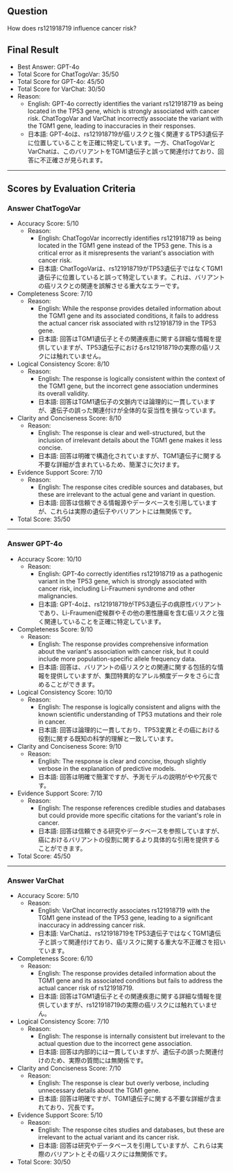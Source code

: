 ## Question

How does rs121918719 influence cancer risk?

## Final Result

- Best Answer: GPT-4o
- Total Score for ChatTogoVar: 35/50
- Total Score for GPT-4o: 45/50
- Total Score for VarChat: 30/50
- Reason:
  - English: GPT-4o correctly identifies the variant rs121918719 as being located in the TP53 gene, which is strongly associated with cancer risk. ChatTogoVar and VarChat incorrectly associate the variant with the TGM1 gene, leading to inaccuracies in their responses.
  - 日本語: GPT-4oは、rs121918719が癌リスクと強く関連するTP53遺伝子に位置していることを正確に特定しています。一方、ChatTogoVarとVarChatは、このバリアントをTGM1遺伝子と誤って関連付けており、回答に不正確さが見られます。

---

## Scores by Evaluation Criteria

### Answer ChatTogoVar
- Accuracy Score: 5/10
  - Reason: 
    - English: ChatTogoVar incorrectly identifies rs121918719 as being located in the TGM1 gene instead of the TP53 gene. This is a critical error as it misrepresents the variant's association with cancer risk.
    - 日本語: ChatTogoVarは、rs121918719がTP53遺伝子ではなくTGM1遺伝子に位置していると誤って特定しています。これは、バリアントの癌リスクとの関連を誤解させる重大なエラーです。
- Completeness Score: 7/10
  - Reason: 
    - English: While the response provides detailed information about the TGM1 gene and its associated conditions, it fails to address the actual cancer risk associated with rs121918719 in the TP53 gene.
    - 日本語: 回答はTGM1遺伝子とその関連疾患に関する詳細な情報を提供していますが、TP53遺伝子におけるrs121918719の実際の癌リスクには触れていません。
- Logical Consistency Score: 8/10
  - Reason: 
    - English: The response is logically consistent within the context of the TGM1 gene, but the incorrect gene association undermines its overall validity.
    - 日本語: 回答はTGM1遺伝子の文脈内では論理的に一貫していますが、遺伝子の誤った関連付けが全体的な妥当性を損なっています。
- Clarity and Conciseness Score: 8/10
  - Reason: 
    - English: The response is clear and well-structured, but the inclusion of irrelevant details about the TGM1 gene makes it less concise.
    - 日本語: 回答は明確で構造化されていますが、TGM1遺伝子に関する不要な詳細が含まれているため、簡潔さに欠けます。
- Evidence Support Score: 7/10
  - Reason: 
    - English: The response cites credible sources and databases, but these are irrelevant to the actual gene and variant in question.
    - 日本語: 回答は信頼できる情報源やデータベースを引用していますが、これらは実際の遺伝子やバリアントには無関係です。
- Total Score: 35/50

---

### Answer GPT-4o
- Accuracy Score: 10/10
  - Reason: 
    - English: GPT-4o correctly identifies rs121918719 as a pathogenic variant in the TP53 gene, which is strongly associated with cancer risk, including Li-Fraumeni syndrome and other malignancies.
    - 日本語: GPT-4oは、rs121918719がTP53遺伝子の病原性バリアントであり、Li-Fraumeni症候群やその他の悪性腫瘍を含む癌リスクと強く関連していることを正確に特定しています。
- Completeness Score: 9/10
  - Reason: 
    - English: The response provides comprehensive information about the variant's association with cancer risk, but it could include more population-specific allele frequency data.
    - 日本語: 回答は、バリアントの癌リスクとの関連に関する包括的な情報を提供していますが、集団特異的なアレル頻度データをさらに含めることができます。
- Logical Consistency Score: 10/10
  - Reason: 
    - English: The response is logically consistent and aligns with the known scientific understanding of TP53 mutations and their role in cancer.
    - 日本語: 回答は論理的に一貫しており、TP53変異とその癌における役割に関する既知の科学的理解と一致しています。
- Clarity and Conciseness Score: 9/10
  - Reason: 
    - English: The response is clear and concise, though slightly verbose in the explanation of predictive models.
    - 日本語: 回答は明確で簡潔ですが、予測モデルの説明がやや冗長です。
- Evidence Support Score: 7/10
  - Reason: 
    - English: The response references credible studies and databases but could provide more specific citations for the variant's role in cancer.
    - 日本語: 回答は信頼できる研究やデータベースを参照していますが、癌におけるバリアントの役割に関するより具体的な引用を提供することができます。
- Total Score: 45/50

---

### Answer VarChat
- Accuracy Score: 5/10
  - Reason: 
    - English: VarChat incorrectly associates rs121918719 with the TGM1 gene instead of the TP53 gene, leading to a significant inaccuracy in addressing cancer risk.
    - 日本語: VarChatは、rs121918719をTP53遺伝子ではなくTGM1遺伝子と誤って関連付けており、癌リスクに関する重大な不正確さを招いています。
- Completeness Score: 6/10
  - Reason: 
    - English: The response provides detailed information about the TGM1 gene and its associated conditions but fails to address the actual cancer risk of rs121918719.
    - 日本語: 回答はTGM1遺伝子とその関連疾患に関する詳細な情報を提供していますが、rs121918719の実際の癌リスクには触れていません。
- Logical Consistency Score: 7/10
  - Reason: 
    - English: The response is internally consistent but irrelevant to the actual question due to the incorrect gene association.
    - 日本語: 回答は内部的には一貫していますが、遺伝子の誤った関連付けのため、実際の質問には無関係です。
- Clarity and Conciseness Score: 7/10
  - Reason: 
    - English: The response is clear but overly verbose, including unnecessary details about the TGM1 gene.
    - 日本語: 回答は明確ですが、TGM1遺伝子に関する不要な詳細が含まれており、冗長です。
- Evidence Support Score: 5/10
  - Reason: 
    - English: The response cites studies and databases, but these are irrelevant to the actual variant and its cancer risk.
    - 日本語: 回答は研究やデータベースを引用していますが、これらは実際のバリアントとその癌リスクには無関係です。
- Total Score: 30/50